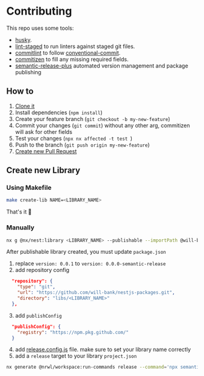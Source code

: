 # Contributing

This repo uses some tools:

- [husky](https://typicode.github.io/husky/#/).
- [lint-staged](https://github.com/okonet/lint-staged) to run linters against staged git files.
- [commitlint](https://github.com/conventional-changelog/commitlint) to follow [conventional-commit](https://www.conventionalcommits.org/en/v1.0.0/).
- [commitizen](https://commitizen.github.io/cz-cli/) to fill any missing required fields.
- [semantic-release-plus](https://semantic-release-plus.gitbook.io/semantic-release-plus/) automated version management and package publishing

## How to

1. [Clone it](https://docs.github.com/pt/repositories/creating-and-managing-repositories/cloning-a-repository)
2. Install dependencies (`npm install`)
3. Create your feature branch (`git checkout -b my-new-feature`)
4. Commit your changes (`git commit`) without any other arg, commitizen will ask for other fields
5. Test your changes (`npx nx affected -t test `)
6. Push to the branch (`git push origin my-new-feature`)
7. [Create new Pull Request](https://docs.github.com/pt/pull-requests/collaborating-with-pull-requests/proposing-changes-to-your-work-with-pull-requests/creating-a-pull-request)

## Create new Library

### Using Makefile

```bash
make create-lib NAME=<LIBRARY_NAME>
```

That's it :rocket:

### Manually

```bash
nx g @nx/nest:library <LIBRARY_NAME> --publishable --importPath @will-bank/<LIBRARY_NAME>
```

After publishable library created, you must update `package.json`

1. replace `version: 0.0.1` to `version: 0.0.0-semantic-release`
2. add repository config

```json
  "repository": {
    "type": "git",
    "url": "https://github.com/will-bank/nestjs-packages.git",
    "directory": "libs/<LIBRARY_NAME>"
  },
```

3. add `publishConfig`

```json
  "publishConfig": {
    "registry": "https://npm.pkg.github.com/"
  }
```

4. add [release.config.js](/assets/release.config.js) file. make sure to set your library name correctly
5. add a `release` target to your library `project.json`

```bash
nx generate @nrwl/workspace:run-commands release --command='npx semantic-release-plus --extends ./libs/<LIBRARY_NAME>/release.config.js' --project=<LIBRARY_NAME>
```

